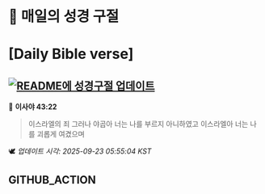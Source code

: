 # 🙏 매일의 성경 구절
# [Daily Bible verse]
## [![README에 성경구절 업데이트](https://github.com/DONGSUKA/first_test/actions/workflows/update-readme-bible.yml/badge.svg)](https://github.com/DONGSUKA/first_test/actions/workflows/update-readme-bible.yml)
<!-- START_BIBLE_VERSE -->
📖 **이사야 43:22**
> 이스라엘의 죄 그러나 야곱아 너는 나를 부르지 아니하였고 이스라엘아 너는 나를 괴롭게 여겼으며

🕊️ _업데이트 시각: 2025-09-23 05:55:04 KST_
  <!-- END_BIBLE_VERSE -->
## GITHUB_ACTION
